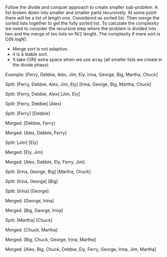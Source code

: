 Follow the divide and conquer approach to create smaller sub-problem.
A list broken down into smaller and smaller parts recursively.
At some point there will be a list of length one.
Considered as sorted list.
Then merge the sorted lists together to get the fully sorted list.
To calculate the complexity we need to consider the recursive step where the problem is divided into two and 
the merge of teo lists on N/2 lenght.
The complexity if mere sort is O(N logN).
- Merge sort is not adaptive. 
- it is a stable sort.
- It take O(N) extra space when we use array (all smaller lists we create in the divide phase)

Example:
[Ferry, Debbie, Alex, Jim, Ely, Irina, George, Big, Martha, Chuck]

 Split: [Ferry, Debbie, Alex, Jim, Ely]  [Irina, George, Big, Martha, Chuck]

 Split: [Ferry, Debbie, Alex]  [Jim, Ely]

 Split: [Ferry, Debbie]  [Alex]

 Split: [Ferry]  [Debbie]

Merged: [Debbie, Ferry]

Merged: [Alex, Debbie, Ferry]

 Split: [Jim]  [Ely]

Merged: [Ely, Jim]

Merged: [Alex, Debbie, Ely, Ferry, Jim]

 Split: [Irina, George, Big]  [Martha, Chuck]

 Split: [Irina, George]  [Big]

 Split: [Irina]  [George]

Merged: [George, Irina]

Merged: [Big, George, Irina]

 Split: [Martha]  [Chuck]

Merged: [Chuck, Martha]

Merged: [Big, Chuck, George, Irina, Martha]

Merged: [Alex, Big, Chuck, Debbie, Ely, Ferry, George, Irina, Jim, Martha]